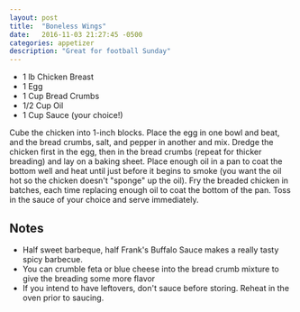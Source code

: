 ```yaml
---
layout: post
title:  "Boneless Wings"
date:   2016-11-03 21:27:45 -0500
categories: appetizer
description: "Great for football Sunday"
---
```


* 1 lb Chicken Breast
* 1 Egg
* 1 Cup Bread Crumbs
* 1/2 Cup Oil
* 1 Cup Sauce (your choice!)

Cube the chicken into 1-inch blocks. Place the egg in one bowl and beat, and the bread crumbs, salt, and pepper in another and mix. Dredge the chicken first in the egg, then in the bread crumbs (repeat for thicker breading) and lay on a baking sheet. Place enough oil in a pan to coat the bottom well and heat until just before it begins to smoke (you want the oil hot so the chicken doesn't "sponge" up the oil). Fry the breaded chicken in batches, each time replacing enough oil to coat the bottom of the pan. Toss in the sauce of your choice and serve immediately.

## Notes

* Half sweet barbeque, half Frank's Buffalo Sauce makes a really tasty spicy barbecue.
* You can crumble feta or blue cheese into the bread crumb mixture to give the breading some more flavor
* If you intend to have leftovers, don't sauce before storing. Reheat in the oven prior to saucing.